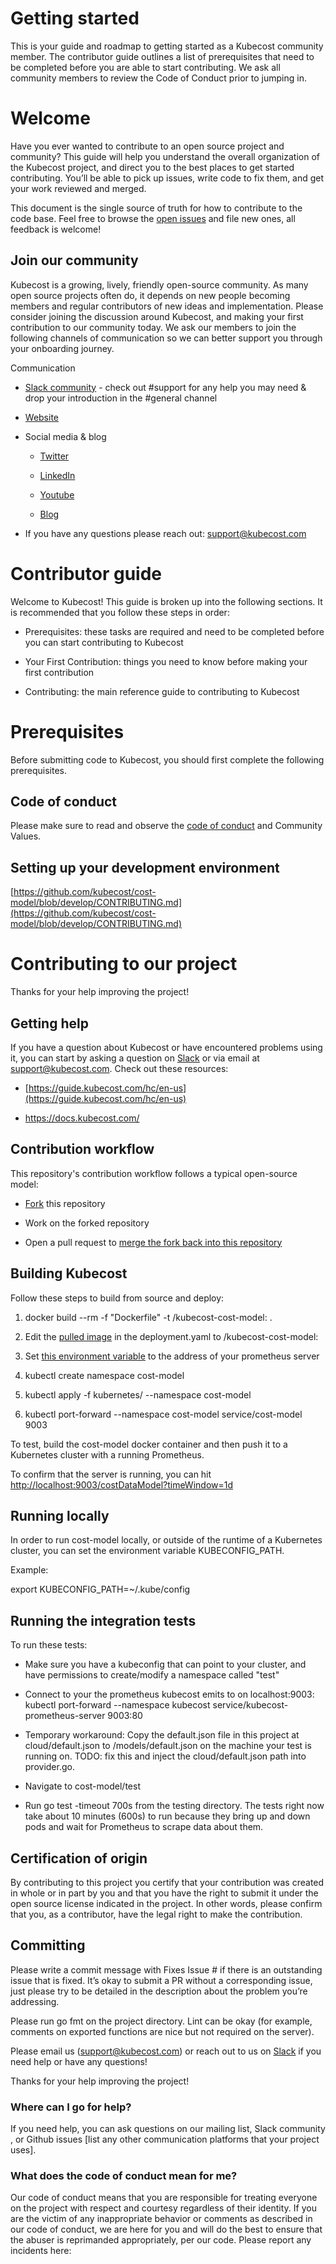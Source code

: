 # Getting started 

This is your guide and roadmap to getting started as a Kubecost community member. The contributor guide outlines a list of prerequisites that need to be completed before you are able to start contributing. We ask all community members to review the Code of Conduct prior to jumping in. 

# Welcome

Have you ever wanted to contribute to an open source project and community? This guide will help you understand the overall organization of the Kubecost project, and direct you to the best places to get started contributing. You’ll be able to pick up issues, write code to fix them, and get your work reviewed and merged.

This document is the single source of truth for how to contribute to the code base. Feel free to browse the [open issues](https://github.com/kubecost/cost-model/issues) and file new ones, all feedback is welcome!

## Join our community 

Kubecost is a growing, lively, friendly open-source community. As many open source projects often do, it depends on new people becoming members and regular contributors of new ideas and implementation. Please consider joining the discussion around Kubecost, and making your first contribution to our community today. We ask our members to join the following channels of communication so we can better support you through your onboarding journey.

Communication

* [Slack community](https://join.slack.com/t/kubecost/shared_invite/enQtNTA2MjQ1NDUyODE5LWFjYzIzNWE4MDkzMmUyZGU4NjkwMzMyMjIyM2E0NGNmYjExZjBiNjk1YzY5ZDI0ZTNhZDg4NjlkMGRkYzFlZTU) - check out #support for any help you may need & drop your introduction in the #general channel

* [Website](https://www.kubecost.com/)

* Social media & blog

    * [Twitter ](https://twitter.com/kubecost)

    * [LinkedIn](https://www.linkedin.com/company/stackwatch/)

    * [Youtube](https://www.youtube.com/channel/UChIoMpeXm85T-kPCW1p9_PA)

    * [Blog](https://blog.kubecost.com/)

* If you have any questions please reach out: [support@kubecost.com](mailto:support@kubecost.com)

# Contributor guide

Welcome to Kubecost! This guide is broken up into the following sections. It is recommended that you follow these steps in order: 

* Prerequisites: these tasks are required and need to be completed before you can start contributing to Kubecost

* Your First Contribution: things you need to know before making your first contribution

* Contributing: the main reference guide to contributing to Kubecost

# Prerequisites

Before submitting code to Kubecost, you should first complete the following prerequisites. 

## Code of conduct

Please make sure to read and observe the [code of conduct](https://github.com/kubecost/cost-model/blob/develop/CODE_OF_CONDUCT.md) and Community Values.

## Setting up your development environment

[https://github.com/kubecost/cost-model/blob/develop/CONTRIBUTING.md](https://github.com/kubecost/cost-model/blob/develop/CONTRIBUTING.md) 

# Contributing to our project

Thanks for your help improving the project!

## Getting help

If you have a question about Kubecost or have encountered problems using it, you can start by asking a question on [Slack](https://join.slack.com/t/kubecost/shared_invite/enQtNTA2MjQ1NDUyODE5LWFjYzIzNWE4MDkzMmUyZGU4NjkwMzMyMjIyM2E0NGNmYjExZjBiNjk1YzY5ZDI0ZTNhZDg4NjlkMGRkYzFlZTU) or via email at [support@kubecost.com](mailto:support@kubecost.com). Check out these resources: 

* [https://guide.kubecost.com/hc/en-us](https://guide.kubecost.com/hc/en-us)

* https://docs.kubecost.com/

## Contribution workflow

This repository's contribution workflow follows a typical open-source model:

* [Fork](https://docs.github.com/en/get-started/quickstart/fork-a-repo) this repository

* Work on the forked repository

* Open a pull request to [merge the fork back into this repository](https://docs.github.com/en/pull-requests/collaborating-with-pull-requests/proposing-changes-to-your-work-with-pull-requests/creating-a-pull-request-from-a-fork)

## Building Kubecost

Follow these steps to build from source and deploy:

1. docker build --rm -f "Dockerfile" -t <repo>/kubecost-cost-model:<tag> .

2. Edit the [pulled image](https://github.com/kubecost/cost-model/blob/master/kubernetes/deployment.yaml#L25) in the deployment.yaml to /kubecost-cost-model:

3. Set [this environment variable](https://github.com/kubecost/cost-model/blob/master/kubernetes/deployment.yaml#L33) to the address of your prometheus server

4. kubectl create namespace cost-model

5. kubectl apply -f kubernetes/ --namespace cost-model

6. kubectl port-forward --namespace cost-model service/cost-model 9003

To test, build the cost-model docker container and then push it to a Kubernetes cluster with a running Prometheus.

To confirm that the server is running, you can hit [http://localhost:9003/costDataModel?timeWindow=1d](http://localhost:9003/costDataModel?timeWindow=1d)

## Running locally

In order to run cost-model locally, or outside of the runtime of a Kubernetes cluster, you can set the environment variable KUBECONFIG_PATH.

Example:

export KUBECONFIG_PATH=~/.kube/config

## Running the integration tests

To run these tests:

* Make sure you have a kubeconfig that can point to your cluster, and have permissions to create/modify a namespace called "test"

* Connect to your the prometheus kubecost emits to on localhost:9003: kubectl port-forward --namespace kubecost service/kubecost-prometheus-server 9003:80

* Temporary workaround: Copy the default.json file in this project at cloud/default.json to /models/default.json on the machine your test is running on. TODO: fix this and inject the cloud/default.json path into provider.go.

* Navigate to cost-model/test

* Run go test -timeout 700s from the testing directory. The tests right now take about 10 minutes (600s) to run because they bring up and down pods and wait for Prometheus to scrape data about them.

## Certification of origin

By contributing to this project you certify that your contribution was created in whole or in part by you and that you have the right to submit it under the open source license indicated in the project. In other words, please confirm that you, as a contributor, have the legal right to make the contribution.

## Committing

Please write a commit message with Fixes Issue # if there is an outstanding issue that is fixed. It’s okay to submit a PR without a corresponding issue, just please try to be detailed in the description about the problem you’re addressing.

Please run go fmt on the project directory. Lint can be okay (for example, comments on exported functions are nice but not required on the server).

Please email us (support@kubecost.com) or reach out to us on [Slack](https://join.slack.com/t/kubecost/shared_invite/enQtNTA2MjQ1NDUyODE5LWFjYzIzNWE4MDkzMmUyZGU4NjkwMzMyMjIyM2E0NGNmYjExZjBiNjk1YzY5ZDI0ZTNhZDg4NjlkMGRkYzFlZTU) if you need help or have any questions!

Thanks for your help improving the project!

### Where can I go for help?

If you need help, you can ask questions on our mailing list, Slack community , or Github issues [list any other communication platforms that your project uses].

### What does the code of conduct mean for me?

Our code of conduct means that you are responsible for treating everyone on the project with respect and courtesy regardless of their identity. If you are the victim of any inappropriate behavior or comments as described in our code of conduct, we are here for you and will do the best to ensure that the abuser is reprimanded appropriately, per our code. Please report any incidents here: 

<!--- {"article":"4442565953943","section":"1500002777682","permissiongroup":"1500001277122"} --->
